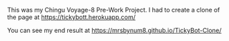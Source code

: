 This was my Chingu Voyage-8 Pre-Work Project. I had to create a clone of the page at https://tickybott.herokuapp.com/

You can see my end result at https://mrsbynum8.github.io/TickyBot-Clone/
